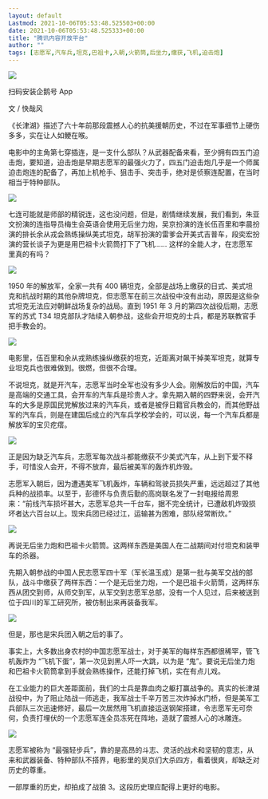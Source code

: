 ```yaml
---
layout: default
Lastmod: 2021-10-06T05:53:48.525503+00:00
date: 2021-10-06T05:53:48.525333+00:00
title: "腾讯内容开放平台"
author: ""
tags: [志愿军,汽车兵,坦克,巴祖卡,入朝,火箭筒,后坐力,缴获,飞机,迫击炮]
---
```


![](https://images.weserv.nl/?url=https%3A//om.gtimg.cn/om/om_3.0/images/code_login_new.png)

扫码安装企鹅号 App

文 / 快哉风

《长津湖》描述了六十年前那段震撼人心的抗美援朝历史，不过在军事细节上硬伤多多，实在让人如鲠在喉。

电影中的主角第七穿插连，是一支什么部队？从武器配备来看，至少拥有四五门迫击炮，要知道，迫击炮是早期志愿军的最强火力了，四五门迫击炮几乎是一个师属迫击炮连的配备了，再加上机枪手、狙击手、突击手，绝对是侦察连配置，在当时相当于特种部队。

![](https://images.weserv.nl/?url=https%3A//inews.gtimg.com/newsapp_bt/0/14038517109/641)

七连可能就是师部的精锐连，这也没问题，但是，剧情继续发展，我们看到，朱亚文扮演的连指导员梅生会英语会使用无后坐力炮，吴京扮演的连长伍百里和李晨扮演的排长余从戎会熟练操纵美式坦克，胡军扮演的雷爹会开美式吉普车，段奕宏扮演的营长谈子为更是用巴祖卡火箭筒打下了飞机…… 这样的全能人才，在志愿军里真的有吗？

![](https://images.weserv.nl/?url=https%3A//inews.gtimg.com/newsapp_match/0/14038517129/0)

1950 年的解放军，全家一共有 400 辆坦克，全部是战场上缴获的日式、美式坦克和抗战时期的其他杂牌坦克，但志愿军在前三次战役中没有出动，原因是这些杂式坦克无法应对朝鲜战场复杂的战局。直到 1951 年 3 月的第四次战役后期，志愿军的苏式 T34 坦克部队才陆续入朝参战，这些会开坦克的士兵，都是苏联教官手把手教会的。

![](https://images.weserv.nl/?url=https%3A//inews.gtimg.com/newsapp_bt/0/14038517110/641)

电影里，伍百里和余从戎熟练操纵缴获的坦克，近距离对飙干掉美军坦克，就算专业坦克兵也很难做到。很燃，但很不合理。

不说坦克，就是开汽车，志愿军当时全军也没有多少人会。刚解放后的中国，汽车是高端的交通工具，会开车的汽车兵是珍贵人才。拿先期入朝的四野来说，会开汽车的大多是原国民党解放过来的汽车兵，或者是被俘日籍官兵教会的，而其他野战军的汽车兵，则是在建国后成立的汽车兵学校学会的，可以说，每一个汽车兵都是解放军的宝贝疙瘩。

![](https://images.weserv.nl/?url=https%3A//inews.gtimg.com/newsapp_bt/0/14038517099/641)

正是因为缺乏汽车兵，志愿军每次战斗都能缴获不少美式汽车，从上到下爱不释手，可惜没人会开，不得不放弃，最后被美军的轰炸机炸毁。

志愿军入朝后，因为遭遇美军飞机轰炸，车辆和驾驶员损失严重，远远超过了其他兵种的战损率。以至于，彭德怀与负责后勤的高岗联名发了一封电报给周恩来：“前线汽车损坏甚大，志愿军总共一千台车，据不完全统计，已遭敌机炸毁损坏者达六百台以上。现宋兵团已经过江，运输甚为困难，部队经常断炊。”

![](https://images.weserv.nl/?url=https%3A//inews.gtimg.com/newsapp_bt/0/14038517106/641)

再说无后坐力炮和巴祖卡火箭筒。这两样东西是美国人在二战期间对付坦克和装甲车的杀器。

先期入朝参战的中国人民志愿军四十军（军长温玉成）是第一批与美军交战的部队，战斗中缴获了两样东西：一个是无后坐力炮，一个是巴祖卡火箭筒，这两样东西从团交到师，从师交到军，从军交到志愿军总部，没有一个人见过，后来被送到位于四川的军工研究所，被仿制出来再装备我军。

![](https://images.weserv.nl/?url=https%3A//inews.gtimg.com/newsapp_bt/0/14038517105/641)

但是，那也是宋兵团入朝之后的事了。

事实上，大多数出身农村的中国志愿军战士，对于美军的每样东西都很稀罕，管飞机轰炸为 “飞机下蛋”，第一次见到黑人吓一大跳，以为是 “鬼”。要说无后坐力炮和巴祖卡火箭筒拿到手就会熟练操作，还能打掉飞机，实在有点儿戏。

在工业能力的巨大差距面前，我们的士兵是靠血肉之躯打赢战争的。真实的长津湖战役中，为了阻止陆战一师逃走，我军战士千辛万苦三次炸掉水门桥，但是美军工兵部队三次迅速修好，最后一次居然用飞机直接运送钢架搭建，令志愿军无可奈何，负责打埋伏的一个志愿军连全员冻死在阵地，造就了震撼人心的冰雕连。

![](https://images.weserv.nl/?url=https%3A//inews.gtimg.com/newsapp_bt/0/14038517122/641)

志愿军被称为 “最强轻步兵”，靠的是高昂的斗志、灵活的战术和坚韧的意志，从来和武器装备、特种部队不搭界，电影里的吴京们大杀四方，看着很爽，却缺乏对历史的尊重。

一部厚重的历史，却拍成了战狼 3。这段历史理应配得上更好的电影。


